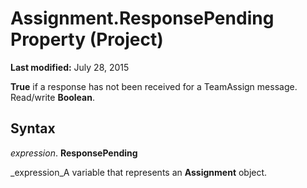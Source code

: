 
# Assignment.ResponsePending Property (Project)

 **Last modified:** July 28, 2015

 **True** if a response has not been received for a TeamAssign message. Read/write **Boolean**.

## Syntax

 _expression_. **ResponsePending**

 _expression_A variable that represents an  **Assignment** object.

